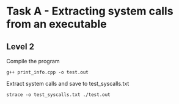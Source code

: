 # Task A - Extracting system calls from an executable
 ## Level 2
 
 Compile the program
 ```
g++ print_info.cpp -o test.out
```
 
Extract system calls and save to test_syscalls.txt
```
strace -o test_syscalls.txt ./test.out
```
